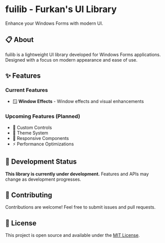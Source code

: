 # fuilib - Furkan's UI Library

Enhance your Windows Forms with modern UI.

## 📋 About

fuilib is a lightweight UI library developed for Windows Forms applications. Designed with a focus on modern appearance and ease of use.

## ✨ Features

### Current Features
- 🪟 **Window Effects** - Window effects and visual enhancements

### Upcoming Features (Planned)
- 🎨 Custom Controls
- 🌈 Theme System
- 📱 Responsive Components
- ⚡ Performance Optimizations

## 🚧 Development Status

**This library is currently under development.** Features and APIs may change as development progresses.

## 🤝 Contributing

Contributions are welcome! Feel free to submit issues and pull requests.

## 📄 License

This project is open source and available under the [MIT License](LICENSE).
